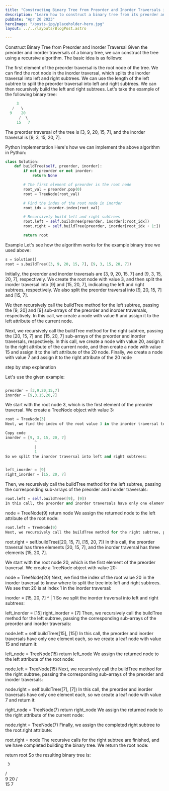 ```yaml
---
title: "Constructing Binary Tree from Preorder and Inorder Traversals in Python"
description: "Learn how to construct a binary tree from its preorder and inorder traversals using a recursive algorithm in Python, with step-by-step explanation and code."
pubDate: "Apr 20 2023"
heroImage: "/posts-jpg/placeholder-hero.jpg"
layout: ../../layouts/BlogPost.astro

---
```

Construct Binary Tree from Preorder and Inorder Traversal
Given the preorder and inorder traversals of a binary tree, we can construct the tree using a recursive algorithm. The basic idea is as follows:

The first element of the preorder traversal is the root node of the tree.
We can find the root node in the inorder traversal, which splits the inorder traversal into left and right subtrees.
We can use the length of the left subtree to split the preorder traversal into left and right subtrees.
We can then recursively build the left and right subtrees.
Let's take the example of the following binary tree:

```cpp
     3
   /   \
  9    20
      /  \
     15   7
```
The preorder traversal of the tree is [3, 9, 20, 15, 7], and the inorder traversal is [9, 3, 15, 20, 7].

Python Implementation
Here's how we can implement the above algorithm in Python:

```py
class Solution:
    def buildTree(self, preorder, inorder):
        if not preorder or not inorder:
            return None

        # The first element of preorder is the root node
        root_val = preorder.pop(0)
        root = TreeNode(root_val)

        # Find the index of the root node in inorder
        root_idx = inorder.index(root_val)

        # Recursively build left and right subtrees
        root.left = self.buildTree(preorder, inorder[:root_idx])
        root.right = self.buildTree(preorder, inorder[root_idx + 1:])

        return root
```

Example
Let's see how the algorithm works for the example binary tree we used above:
```py
s = Solution()
root = s.buildTree([3, 9, 20, 15, 7], [9, 3, 15, 20, 7])
```

Initially, the preorder and inorder traversals are [3, 9, 20, 15, 7] and [9, 3, 15, 20, 7], respectively. We create the root node with value 3, and then split the inorder traversal into [9] and [15, 20, 7], indicating the left and right subtrees, respectively. We also split the preorder traversal into [9, 20, 15, 7] and [15, 7].

We then recursively call the buildTree method for the left subtree, passing the [9, 20] and [9] sub-arrays of the preorder and inorder traversals, respectively. In this call, we create a node with value 9 and assign it to the left attribute of the current node.

Next, we recursively call the buildTree method for the right subtree, passing the [20, 15, 7] and [15, 20, 7] sub-arrays of the preorder and inorder traversals, respectively. In this call, we create a node with value 20, assign it to the right attribute of the current node, and then create a node with value 15 and assign it to the left attribute of the 20 node. Finally, we create a node with value 7 and assign it to the right attribute of the 20 node

step by step explanation


Let's use the given example:

```py

preorder = [3,9,20,15,7]
inorder = [9,3,15,20,7]
```
We start with the root node 3, which is the first element of the preorder traversal. We create a TreeNode object with value 3:

```py
root = TreeNode(3)
Next, we find the index of the root value 3 in the inorder traversal to know where to split the tree into left and right subtrees. We see that 3 is at index 1 in the inorder traversal:
```

```py
Copy code
inorder = [9, 3, 15, 20, 7]
             ^
             |
             1
So we split the inorder traversal into left and right subtrees:
```

```py

left_inorder = [9]
right_inorder = [15, 20, 7]
```

Then, we recursively call the buildTree method for the left subtree, passing the corresponding sub-arrays of the preorder and inorder traversals:

```py
root.left = self.buildTree([9], [9])
In this call, the preorder and inorder traversals have only one element each, so we create a leaf node with value 9 and return it:``
````


node = TreeNode(9)
return node
We assign the returned node to the left attribute of the root node:



```py
root.left = TreeNode(9)
Next, we recursively call the buildTree method for the right subtree, passing the corresponding sub-arrays of the preorder and inorder traversals:
```
root.right = self.buildTree([20, 15, 7], [15, 20, 7])
In this call, the preorder traversal has three elements [20, 15, 7], and the inorder traversal has three elements [15, 20, 7].

We start with the root node 20, which is the first element of the preorder traversal. We create a TreeNode object with value 20:


node = TreeNode(20)
Next, we find the index of the root value 20 in the inorder traversal to know where to split the tree into left and right subtrees. We see that 20 is at index 1 in the inorder traversal:


inorder = [15, 20, 7]
                ^
                |
                1
So we split the inorder traversal into left and right subtrees:


left_inorder = [15]
right_inorder = [7]
Then, we recursively call the buildTree method for the left subtree, passing the corresponding sub-arrays of the preorder and inorder traversals:


node.left = self.buildTree([15], [15])
In this call, the preorder and inorder traversals have only one element each, so we create a leaf node with value 15 and return it:


left_node = TreeNode(15)
return left_node
We assign the returned node to the left attribute of the root node:


node.left = TreeNode(15)
Next, we recursively call the buildTree method for the right subtree, passing the corresponding sub-arrays of the preorder and inorder traversals:


node.right = self.buildTree([7], [7])
In this call, the preorder and inorder traversals have only one element each, so we create a leaf node with value 7 and return it:



right_node = TreeNode(7)
return right_node
We assign the returned node to the right attribute of the current node:



node.right = TreeNode(7)
Finally, we assign the completed right subtree to the root.right attribute:


root.right = node
The recursive calls for the right subtree are finished, and we have completed building the binary tree. We return the root node:



return root
So the resulting binary tree is:


     3
   /   \
  9    20
      /  \
     15   7